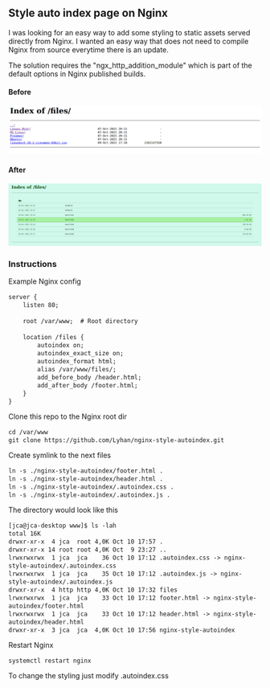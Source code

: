 ## Style auto index page on Nginx

I was looking for an easy way to add some styling to static assets served directly from Nginx.
I wanted an easy way that does not need to compile Nginx from source everytime there is an update.

The solution requires the "ngx_http_addition_module" which is part of the default options in Nginx published builds.

#### Before
![Before](./before.png)

#### After
![After](./after.png)

### Instructions

Example Nginx config
```
server {
    listen 80;
    
    root /var/www;  # Root directory

    location /files {
        autoindex on;
        autoindex_exact_size on;
        autoindex_format html;
        alias /var/www/files/;
        add_before_body /header.html;
        add_after_body /footer.html;
    }
}
```

Clone this repo to the Nginx root dir
```
cd /var/www
git clone https://github.com/Lyhan/nginx-style-autoindex.git
```

Create symlink to the next files
```
ln -s ./nginx-style-autoindex/footer.html .
ln -s ./nginx-style-autoindex/header.html .
ln -s ./nginx-style-autoindex/.autoindex.css .
ln -s ./nginx-style-autoindex/.autoindex.js .
```

The directory would look like this
```
[jca@jca-desktop www]$ ls -lah
total 16K
drwxr-xr-x  4 jca  root 4,0K Oct 10 17:57 .
drwxr-xr-x 14 root root 4,0K Oct  9 23:27 ..
lrwxrwxrwx  1 jca  jca    36 Oct 10 17:12 .autoindex.css -> nginx-style-autoindex/.autoindex.css
lrwxrwxrwx  1 jca  jca    35 Oct 10 17:12 .autoindex.js -> nginx-style-autoindex/.autoindex.js
drwxr-xr-x  4 http http 4,0K Oct 10 17:32 files
lrwxrwxrwx  1 jca  jca    33 Oct 10 17:12 footer.html -> nginx-style-autoindex/footer.html
lrwxrwxrwx  1 jca  jca    33 Oct 10 17:12 header.html -> nginx-style-autoindex/header.html
drwxr-xr-x  3 jca  jca  4,0K Oct 10 17:56 nginx-style-autoindex

```

Restart Nginx
```
systemctl restart nginx
```

To change the styling just modify .autoindex.css
